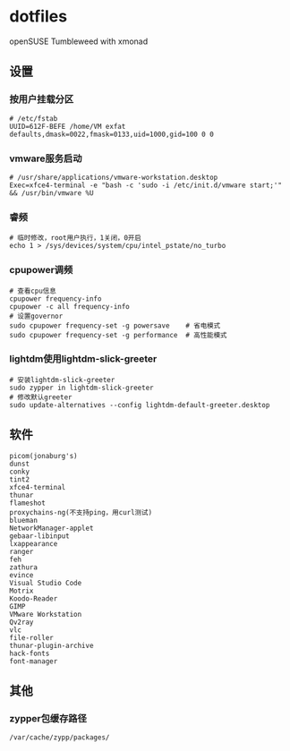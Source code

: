 # dotfiles

openSUSE Tumbleweed with xmonad

## 设置

### 按用户挂载分区

```shell
# /etc/fstab
UUID=612F-BEFE /home/VM exfat defaults,dmask=0022,fmask=0133,uid=1000,gid=100 0 0
```

### vmware服务启动

```shell
# /usr/share/applications/vmware-workstation.desktop
Exec=xfce4-terminal -e "bash -c 'sudo -i /etc/init.d/vmware start;'" && /usr/bin/vmware %U
```

### 睿频

```shell
# 临时修改，root用户执行，1关闭，0开启
echo 1 > /sys/devices/system/cpu/intel_pstate/no_turbo
```

### cpupower调频

```shell
# 查看cpu信息
cpupower frequency-info
cpupower -c all frequency-info
# 设置governor
sudo cpupower frequency-set -g powersave    # 省电模式
sudo cpupower frequency-set -g performance  # 高性能模式
```

### lightdm使用lightdm-slick-greeter

```shell
# 安装lightdm-slick-greeter
sudo zypper in lightdm-slick-greeter
# 修改默认greeter
sudo update-alternatives --config lightdm-default-greeter.desktop
```

## 软件

```shell
picom(jonaburg's)
dunst
conky
tint2
xfce4-terminal
thunar
flameshot
proxychains-ng(不支持ping，用curl测试)
blueman
NetworkManager-applet
gebaar-libinput
lxappearance
ranger
feh
zathura
evince
Visual Studio Code
Motrix
Koodo-Reader
GIMP
VMware Workstation
Qv2ray
vlc
file-roller
thunar-plugin-archive
hack-fonts
font-manager
```

## 其他

### zypper包缓存路径

```shell
/var/cache/zypp/packages/
```

